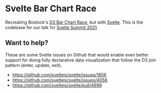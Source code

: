 # Svelte Bar Chart Race

Recreating Bostock's [D3 Bar Chart Race](https://observablehq.com/@d3/bar-chart-race), but with [Svelte](https://svelte.dev/). This is the codebase for our talk for [Svelte Summit 2021](https://sveltesummit.com/).

## Want to help?
These are some Svelte issues on Github that would enable even better support for doing fully declarative data visualization that follow the D3 join pattern (enter, update, exit).
* https://github.com/sveltejs/svelte/issues/1856	
* https://github.com/sveltejs/svelte/issues/4056
* https://github.com/sveltejs/svelte/pull/4699
